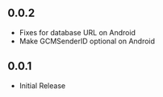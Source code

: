 ## 0.0.2

* Fixes for database URL on Android
* Make GCMSenderID optional on Android

## 0.0.1

* Initial Release
